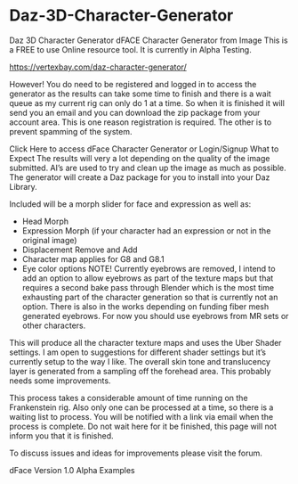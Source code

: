# Daz-3D-Character-Generator
Daz 3D Character Generator
dFACE Character Generator from Image
This is a FREE to use Online resource tool. It is currently in Alpha Testing.

https://vertexbay.com/daz-character-generator/

However! You do need to be registered and logged in to access the generator as the results can take some time to finish and there is a wait queue as my current rig can only do 1 at a time. So when it is finished it will send you an email and you can download the zip package from your account area. This is one reason registration is required. The other is to prevent spamming of the system.

Click Here to access dFace Character Generator or Login/Signup
What to Expect
The results will very a lot depending on the quality of the image submitted. AI’s are used to try and clean up the image as much as possible. The generator will create a Daz package for you to install into your Daz Library.

Included will be a morph slider for face and expression as well as:

* Head Morph
* Expression Morph (if your character had an expression or not in the original image)
* Displacement Remove and Add
* Character map applies for G8 and G8.1
* Eye color options
NOTE! Currently eyebrows are removed, I intend to add an option to allow eyebrows as part of the texture maps but that requires a second bake pass through Blender which is the most time exhausting part of the character generation so that is currently not an option. There is also in the works depending on funding fiber mesh generated eyebrows. For now you should use eyebrows from MR sets or other characters.

This will produce all the character texture maps and uses the Uber Shader settings. I am open to suggestions for different shader settings but it’s currently setup to the way I like. The overall skin tone and translucency layer is generated from a sampling off the forehead area. This probably needs some improvements.

This process takes a considerable amount of time running on the Frankenstein rig. Also only one can be processed at a time, so there is a waiting list to process. You will be notified with a link via email when the process is complete. Do not wait here for it be finished, this page will not inform you that it is finished.

To discuss issues and ideas for improvements please visit the forum.


dFace Version 1.0 Alpha Examples


